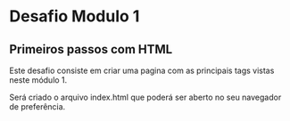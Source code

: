 # Desafio Modulo 1

## Primeiros passos com HTML

Este desafio consiste em criar uma pagina com as principais tags vistas neste módulo 1. 

Será criado o arquivo index.html que poderá ser aberto no seu navegador de preferência.